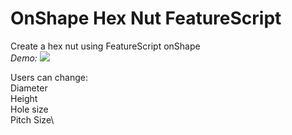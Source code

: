 # OnShape Hex Nut FeatureScript
Create a hex nut using FeatureScript onShape\
*Demo:*
![](images/Hex.gif)

Users can change:\
Diameter\
Height\
Hole size\
Pitch Size\
